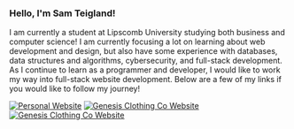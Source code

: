 ### Hello, I'm Sam Teigland!

I am currently a student at Lipscomb University studying both business and computer science!  I am currently focusing a lot on learning about web development and design, but also have some experience with databases, data structures and algorithms, cybersecurity, and full-stack development.  As I continue to learn as a programmer and developer, I would like to work my way into full-stack website development.  Below are a few of my links if you would like to follow my journey!

<p align="left">
         <a href="https://samuelteigland.com/">
         <img alt="Personal Website" title="Check out my personal website!" src="https://custom-icon-badges.demolab.com/badge/-My_Personal_Website-red?   style=for-the-badge&logo=workflow&logoColor=white"/></a>
         <a href="https://genesisclothingco.com/">
         <img alt="Genesis Clothing Co Website" title="Check out my business website!" src="https://custom-icon-badges.demolab.com/badge/-Genesis_Clothing_Co_Website-white?   style=for-the-badge&logo=workflow&logoColor=black"/></a>
         <a href="linkedin.com/in/samuel-teigland">
         <img alt="Genesis Clothing Co Website" title="Check out my business website!" src=""/></a>
         
         
